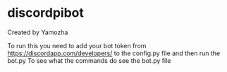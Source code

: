 # discordpibot
Created by Yamozha

To run this you need to add your bot token from https://discordapp.com/developers/ to the config.py file and then run the bot.py
To see what the commands do see the bot.py file
